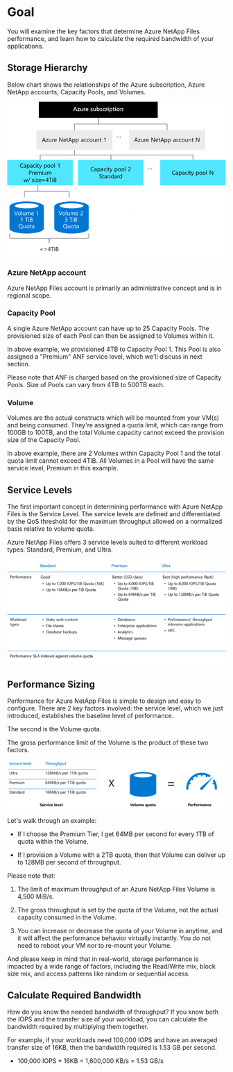 <!-- 1. Topic sentence(s) --------------------------------------------------------------------------------

    Goal: briefly summarize the key skill this unit will teach

    Heading: do not add an H1 or H2 title here, an auto-generated H1 will appear above this content

    Example: "Organizations often have multiple storage accounts to let them implement different sets of requirements."

    [Learning-unit introduction guidance](https://review.docs.microsoft.com/learn-docs/docs/id-guidance-introductions?branch=master#rule-use-the-standard-learning-unit-introduction-format)

-->

# Goal

You will examine the key factors that determine Azure NetApp Files performance, and learn how to calculate the required bandwidth of your applications.

<!-- 2. Scenario sub-task --------------------------------------------------------------------------------

    Goal: Describe the part of the scenario that will be solved by the content in this unit

    Heading: none, combine this with the topic sentence into a single paragraph

    Example: "In the shoe-company scenario, we will use a Twitter trigger to launch our app when tweets containing our product name are available."
-->

## Storage Hierarchy

Below chart shows the relationships of the Azure subscription, Azure NetApp accounts, Capacity Pools, and Volumes.

![Azure NetApp Files Storage Hierarchy](../media/storagehierarchy.png)

### Azure NetApp account

Azure NetApp Files account is primarily an administrative concept and is in regional scope.

### Capacity Pool

A single Azure NetApp account can have up to 25 Capacity Pools. The provisioned size of each Pool can then be assigned to Volumes within it. 

In above example, we provisioned 4TB to Capacity Pool 1. This Pool is also assigned a "Premium" ANF service level, which we'll discuss in next section. 

Please note that ANF is charged based on the provisioned size of Capacity Pools. Size of Pools can vary from 4TB to 500TB each.

### Volume

Volumes are the actual constructs which will be mounted from your VM(s) and being consumed. They're assigned a quota limit, which can range from 100GB to 100TB, and the total Volume capacity cannot exceed the provision size of the Capacity Pool.

In above example, there are 2 Volumes within Capacity Pool 1 and the total quota limit cannot exceed 4TiB. All Volumes in a Pool will have the same service level, Premium in this example.

## Service Levels

The first important concept in determining performance with Azure NetApp Files is the Service Level. The service levels are defined and differentiated by the QoS threshold for the maximum throughput allowed on a normalized basis relative to volume quota.  

Azure NetApp Files offers 3 service levels suited to different workload types: Standard, Premium, and Ultra.

![Service Levels](../media/servicelevel.png)

<!-- 3. Prose table-of-contents --------------------------------------------------------------------

    Goal: State concisely what's covered in this unit

    Heading: none, combine this with the topic sentence into a single paragraph

    Example: "Here, you will learn the policy factors that are controlled by a storage account so you can decide how many accounts you need."
TODO: write your prose table-of-contents
-->

<!-- 4. Image (highly recommended) ----------------------------------------------------------------

    Goal: Add a visual like an image, table, list, etc. that supports the topic sentence. Ideally, you'll provide an image that illustrates the customer problem the unit will solve; it can use the scenario to do this or stay generic (i.e. not address the scenario).
TODO: add a visual dddd

-->

<!-- 5. Chunked content-------------------------------------------------------------------------------------

    Goal: Provide all the information the learner needs to perform this sub-task.

    Structure: Break the content into 'chunks' where each chunk has three things:
        1. An H2 or H3 heading describing the goal of the chunk
        2. 1-3 paragraphs of text
        3. A visual like an image, table, or list

    [Learning-unit structural guidance](https://review.docs.microsoft.com/learn-docs/docs/id-guidance-structure-learning-content?branch=master)
-->

## Performance Sizing

Performance for Azure NetApp Files is simple to design and easy to configure. There are 2 key factors involved: the service level, which we just introduced, establishes the baseline level of performance.

The second is the Volume quota.

The gross performance limit of the Volume is the product of these two factors.

![Performance Sizing](../media/performancesizing.png)

Let's walk through an example:

- If I choose the Premium Tier, I get 64MB per second for every 1TB of quota within the Volume.

- If I provision a Volume with a 2TB quota, then that Volume can deliver up to 128MB per second of throughput.  

Please note that:

1. The limit of maximum throughput of an Azure NetApp Files Volume is 4,500 MiB/s.

2. The gross throughput is set by the quota of the Volume, not the actual capacity consumed in the Volume.

3. You can increase or decrease the quota of your Volume in anytime, and it will affect the performance behavior virtually instantly. You do not need to reboot your VM nor to re-mount your Volume.

And please keep in mind that in real-world, storage performance is impacted by a wide range of factors, including the Read/Write mix, block size mix, and access patterns like random or sequential access.

## Calculate Required Bandwidth

How do you know the needed bandwidth of throughput? If you know both the IOPS and the transfer size of your workload, you can calculate the bandwidth required by multiplying them together.

For example, if your workloads need 100,000 IOPS and have an averaged transfer size of 16KB, then the bandwidth required is 1.53 GB per second.

- 100,000 IOPS * 16KB = 1,600,000 KB/s = 1.53 GB/s

<!-- - - - - - - - - - - - - - - - - - - - - - - - - - - - - - - - - - - - - - - - -->

<!-- Do not add a unit summary or references/links -->